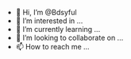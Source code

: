 - 👋 Hi, I’m @Bdsyful
- 👀 I’m interested in ...
- 🌱 I’m currently learning ...
- 💞️ I’m looking to collaborate on ...
- 📫 How to reach me ...

<!---
Bdsyful/Bdsyful is a ✨ special ✨ repository because its `README.md` (this file) appears on your GitHub profile.
You can click the Preview link to take a look at your changes.
--->
